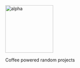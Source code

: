 <img src="https://pbs.twimg.com/media/F6spOthbMAAt2sa?format=jpg" alt="alpha" width="150"/>

Coffee powered random projects


<!---
Jirayubank/Jirayubank is a ✨ special ✨ repository because its `README.md` (this file) appears on your GitHub profile.
You can click the Preview link to take a look at your changes.
--->
